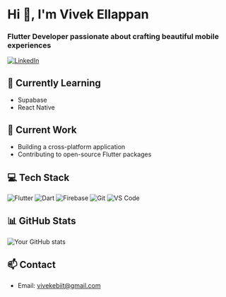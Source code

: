 # Hi 👋, I'm Vivek Ellappan
### Flutter Developer passionate about crafting beautiful mobile experiences

[![LinkedIn](https://img.shields.io/badge/LinkedIn-0077B5?style=for-the-badge&logo=linkedin&logoColor=white)](https://www.linkedin.com/in/vivekellappan/)

## 🌱 Currently Learning
- Supabase
- React Native
  
## 🔭 Current Work
- Building a cross-platform application
- Contributing to open-source Flutter packages


## 💻 Tech Stack
![Flutter](https://img.shields.io/badge/Flutter-02569B?style=flat-square&logo=flutter&logoColor=white)
![Dart](https://img.shields.io/badge/Dart-0175C2?style=flat-square&logo=dart&logoColor=white)
![Firebase](https://img.shields.io/badge/Firebase-ffca28?style=flat-square&logo=firebase&logoColor=black)
![Git](https://img.shields.io/badge/Git-F05032?style=flat-square&logo=git&logoColor=white)
![VS Code](https://img.shields.io/badge/VS_Code-0078D4?style=flat-square&logo=visual%20studio%20code&logoColor=white)

## 📊 GitHub Stats
![Your GitHub stats](https://github-readme-stats.vercel.app/api?username=vivekellappan-biit&show_icons=true&theme=dracula)


## 📫 Contact
- Email: vivekebiit@gmail.com
